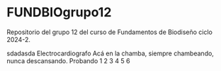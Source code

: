 ﻿# FUNDBIOgrupo12
Repositorio del grupo 12 del curso de Fundamentos de Biodiseño ciclo 2024-2.

sdadasda
Electrocardiografo
   Acá en la chamba, siempre chambeando, nunca descansando. 
Probando 1 2 3 4 5 6
